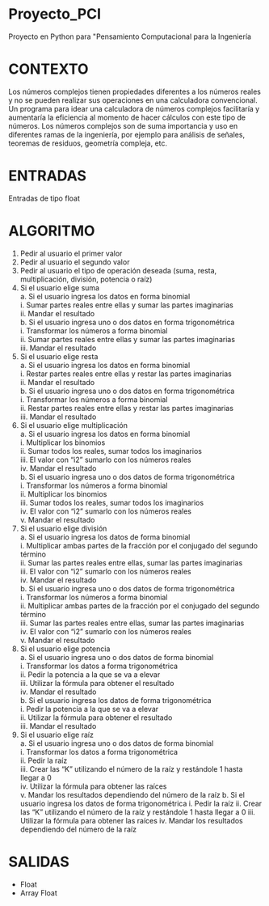 # Proyecto_PCI
Proyecto en Python para "Pensamiento Computacional para la Ingeniería
# CONTEXTO 
Los números complejos tienen propiedades diferentes a los números reales y no se pueden realizar sus operaciones en una calculadora convencional. Un programa para idear una calculadora de números complejos facilitaría y aumentaría la eficiencia al momento de hacer cálculos con este tipo de números. Los números complejos son de suma importancia y uso en diferentes ramas de la ingeniería, por ejemplo para análisis de señales, teoremas de residuos, geometría compleja, etc.

# ENTRADAS
Entradas de tipo float<br>

# ALGORITMO
1.	Pedir al usuario el primer valor<br>
2.	Pedir al usuario el segundo valor<br>
3.	Pedir al usuario el tipo de operación deseada (suma, resta, multiplicación, división, potencia o raíz)<br>
4.	Si el usuario elige suma<br>
a.	Si el usuario ingresa los datos en forma binomial<br>
i.	Sumar partes reales entre ellas y sumar las partes imaginarias<br>
ii.	Mandar el resultado<br>
b.	Si el usuario ingresa uno o dos datos en forma trigonométrica<br>
i.	Transformar los números a forma binomial<br>
ii.	Sumar partes reales entre ellas y sumar las partes imaginarias<br>
iii.	Mandar el resultado<br>
5.	Si el usuario elige resta<br>
a.	Si el usuario ingresa los datos en forma binomial<br>
i.	Restar partes reales entre ellas y restar las partes imaginarias<br>
ii.	Mandar el resultado<br>
b.	Si el usuario ingresa uno o dos datos en forma trigonométrica<br>
i.	Transformar los números a forma binomial<br>
ii.	Restar partes reales entre ellas y restar las partes imaginarias<br>
iii.	Mandar el resultado<br>
6.	Si el usuario elige multiplicación<br>
a.	Si el usuario ingresa los datos en forma binomial<br>
i.	Multiplicar los binomios<br>
ii.	Sumar todos los reales, sumar todos los imaginarios<br>
iii.	El valor con “i2” sumarlo con los números reales<br>
iv.	Mandar el resultado<br>
b.	Si el usuario ingresa uno o dos datos de forma trigonométrica<br>
i.	Transformar los números a forma binomial<br>
ii.	Multiplicar los binomios<br>
iii.	Sumar todos los reales, sumar todos los imaginarios<br>
iv.	El valor con “i2” sumarlo con los números reales<br>
v.	Mandar el resultado<br>
7.	Si el usuario elige división<br>
a.	Si el usuario ingresa los datos de forma binomial<br>
i.	Multiplicar ambas partes de la fracción por el conjugado del segundo término<br>
ii.	Sumar las partes reales entre ellas, sumar las partes imaginarias<br>
iii.	El valor con “i2” sumarlo con los números reales<br>
iv.	Mandar el resultado<br>
b.	Si el usuario ingresa uno o dos datos de forma trigonométrica<br>
i.	Transformar los números a forma binomial<br>
ii.	Multiplicar ambas partes de la fracción por el conjugado del segundo término<br>
iii.	Sumar las partes reales entre ellas, sumar las partes imaginarias<br>
iv.	El valor con “i2” sumarlo con los números reales<br>
v.	Mandar el resultado<br>
8.	Si el usuario elige potencia<br>
a.	Si el usuario ingresa uno o dos datos de forma binomial<br>
i.	Transformar los datos a forma trigonométrica<br>
ii.	Pedir la potencia a la que se va a elevar<br>
iii.	Utilizar la fórmula para obtener el resultado<br>
iv.	Mandar el resultado<br>
b.	Si el usuario ingresa los datos de forma trigonométrica<br>
i.	Pedir la potencia a la que se va a elevar<br>
ii.	Utilizar la fórmula para obtener el resultado<br>
iii.	Mandar el resultado<br>
9.	Si el usuario elige raíz<br>
a.	Si el usuario ingresa uno o dos datos de forma binomial<br>
i.	Transformar los datos a forma trigonométrica<br>
ii.	Pedir la raíz<br>
iii.	Crear las “K” utilizando el número de la raíz y restándole 1 hasta llegar a 0<br>
iv.	Utilizar la fórmula para obtener las raíces<br>
v.	Mandar los resultados dependiendo del número de la raíz
b.	Si el usuario ingresa los datos de forma trigonométrica
i.	Pedir la raíz
ii.	Crear las “K” utilizando el número de la raíz y restándole 1 hasta llegar a 0
iii.	Utilizar la fórmula para obtener las raíces
iv.	Mandar los resultados dependiendo del número de la raíz<br>

# SALIDAS
- Float<br>
- Array Float<br>


